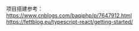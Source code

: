 项目搭建参考：  
https://www.cnblogs.com/baqiphp/p/7647912.html  
https://fettblog.eu/typescript-react/getting-started/
